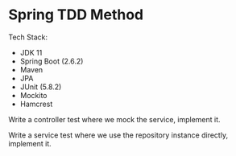 # Spring TDD Method

Tech Stack: 
- JDK 11
- Spring Boot (2.6.2)
- Maven
- JPA
- JUnit (5.8.2)
- Mockito
- Hamcrest

Write a controller test where we mock the service, implement it.

Write a service test where we use the repository instance directly, implement it.